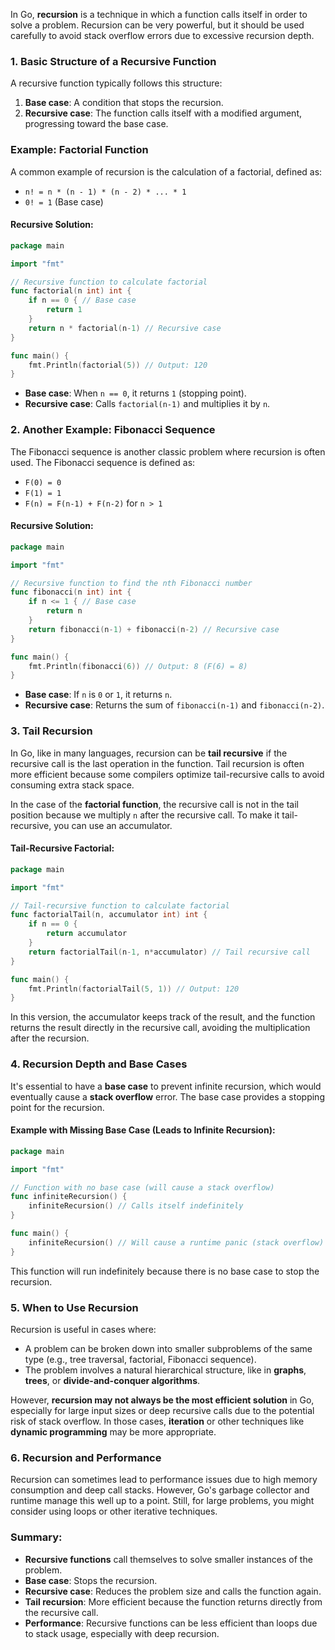 In Go, **recursion** is a technique in which a function calls itself in order to solve a problem. Recursion can be very powerful, but it should be used carefully to avoid stack overflow errors due to excessive recursion depth.

### 1. **Basic Structure of a Recursive Function**

A recursive function typically follows this structure:
1. **Base case**: A condition that stops the recursion.
2. **Recursive case**: The function calls itself with a modified argument, progressing toward the base case.

### Example: Factorial Function

A common example of recursion is the calculation of a factorial, defined as:
- `n! = n * (n - 1) * (n - 2) * ... * 1`
- `0! = 1` (Base case)

#### Recursive Solution:

```go
package main

import "fmt"

// Recursive function to calculate factorial
func factorial(n int) int {
    if n == 0 { // Base case
        return 1
    }
    return n * factorial(n-1) // Recursive case
}

func main() {
    fmt.Println(factorial(5)) // Output: 120
}
```

- **Base case**: When `n == 0`, it returns `1` (stopping point).
- **Recursive case**: Calls `factorial(n-1)` and multiplies it by `n`.

### 2. **Another Example: Fibonacci Sequence**

The Fibonacci sequence is another classic problem where recursion is often used. The Fibonacci sequence is defined as:
- `F(0) = 0`
- `F(1) = 1`
- `F(n) = F(n-1) + F(n-2)` for `n > 1`

#### Recursive Solution:

```go
package main

import "fmt"

// Recursive function to find the nth Fibonacci number
func fibonacci(n int) int {
    if n <= 1 { // Base case
        return n
    }
    return fibonacci(n-1) + fibonacci(n-2) // Recursive case
}

func main() {
    fmt.Println(fibonacci(6)) // Output: 8 (F(6) = 8)
}
```

- **Base case**: If `n` is `0` or `1`, it returns `n`.
- **Recursive case**: Returns the sum of `fibonacci(n-1)` and `fibonacci(n-2)`.

### 3. **Tail Recursion**

In Go, like in many languages, recursion can be **tail recursive** if the recursive call is the last operation in the function. Tail recursion is often more efficient because some compilers optimize tail-recursive calls to avoid consuming extra stack space.

In the case of the **factorial function**, the recursive call is not in the tail position because we multiply `n` after the recursive call. To make it tail-recursive, you can use an accumulator.

#### Tail-Recursive Factorial:

```go
package main

import "fmt"

// Tail-recursive function to calculate factorial
func factorialTail(n, accumulator int) int {
    if n == 0 {
        return accumulator
    }
    return factorialTail(n-1, n*accumulator) // Tail recursive call
}

func main() {
    fmt.Println(factorialTail(5, 1)) // Output: 120
}
```

In this version, the accumulator keeps track of the result, and the function returns the result directly in the recursive call, avoiding the multiplication after the recursion.

### 4. **Recursion Depth and Base Cases**

It's essential to have a **base case** to prevent infinite recursion, which would eventually cause a **stack overflow** error. The base case provides a stopping point for the recursion.

#### Example with Missing Base Case (Leads to Infinite Recursion):

```go
package main

import "fmt"

// Function with no base case (will cause a stack overflow)
func infiniteRecursion() {
    infiniteRecursion() // Calls itself indefinitely
}

func main() {
    infiniteRecursion() // Will cause a runtime panic (stack overflow)
}
```

This function will run indefinitely because there is no base case to stop the recursion.

### 5. **When to Use Recursion**

Recursion is useful in cases where:
- A problem can be broken down into smaller subproblems of the same type (e.g., tree traversal, factorial, Fibonacci sequence).
- The problem involves a natural hierarchical structure, like in **graphs**, **trees**, or **divide-and-conquer algorithms**.

However, **recursion may not always be the most efficient solution** in Go, especially for large input sizes or deep recursive calls due to the potential risk of stack overflow. In those cases, **iteration** or other techniques like **dynamic programming** may be more appropriate.

### 6. **Recursion and Performance**

Recursion can sometimes lead to performance issues due to high memory consumption and deep call stacks. However, Go's garbage collector and runtime manage this well up to a point. Still, for large problems, you might consider using loops or other iterative techniques.

### Summary:

- **Recursive functions** call themselves to solve smaller instances of the problem.
- **Base case**: Stops the recursion.
- **Recursive case**: Reduces the problem size and calls the function again.
- **Tail recursion**: More efficient because the function returns directly from the recursive call.
- **Performance**: Recursive functions can be less efficient than loops due to stack usage, especially with deep recursion.

